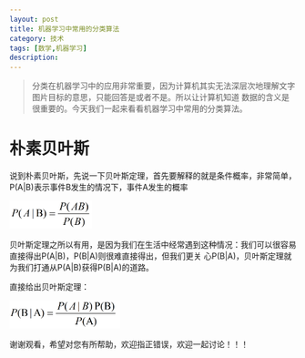 ```yaml
---
layout: post
title: 机器学习中常用的分类算法
category: 技术
tags: [数学,机器学习]
description: 
---
```


> 分类在机器学习中的应用非常重要，因为计算机其实无法深层次地理解文字图片目标的意思，只能回答是或者不是。所以让计算机知道
数据的含义是很重要的。今天我们一起来看看机器学习中常用的分类算法。

# 朴素贝叶斯 #

说到朴素贝叶斯，先说一下贝叶斯定理，首先要解释的就是条件概率，非常简单，P(A|B)表示事件B发生的情况下，事件A发生的概率

<img src = '/assets/img/Classifier/equation1.png' height = '50px'>

贝叶斯定理之所以有用，是因为我们在生活中经常遇到这种情况：我们可以很容易直接得出P(A|B)，P(B|A)则很难直接得出，但我们更关
心P(B|A)，贝叶斯定理就为我们打通从P(A|B)获得P(B|A)的道路。 

直接给出贝叶斯定理：

<img src = '/assets/img/Classifier/equation2.png' height = '50px'>

谢谢观看，希望对您有所帮助，欢迎指正错误，欢迎一起讨论！！！



